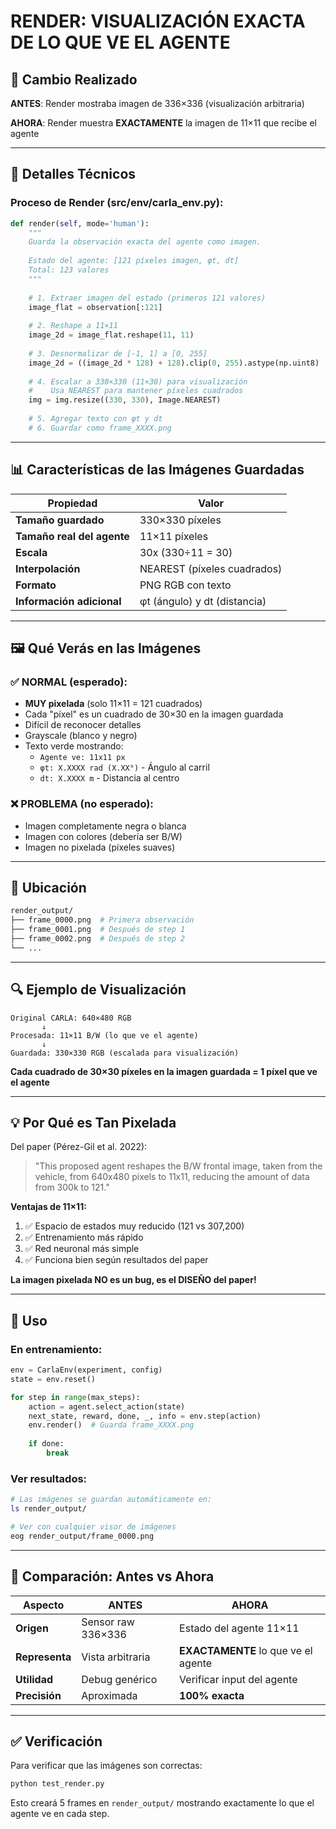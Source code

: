 # RENDER: VISUALIZACIÓN EXACTA DE LO QUE VE EL AGENTE

## 🎯 Cambio Realizado

**ANTES**: Render mostraba imagen de 336×336 (visualización arbitraria)

**AHORA**: Render muestra **EXACTAMENTE** la imagen de 11×11 que recibe el agente

---

## 📸 Detalles Técnicos

### Proceso de Render (src/env/carla_env.py):

```python
def render(self, mode='human'):
    """
    Guarda la observación exacta del agente como imagen.
    
    Estado del agente: [121 píxeles imagen, φt, dt]
    Total: 123 valores
    """
    
    # 1. Extraer imagen del estado (primeros 121 valores)
    image_flat = observation[:121]
    
    # 2. Reshape a 11×11
    image_2d = image_flat.reshape(11, 11)
    
    # 3. Desnormalizar de [-1, 1] a [0, 255]
    image_2d = ((image_2d * 128) + 128).clip(0, 255).astype(np.uint8)
    
    # 4. Escalar a 330×330 (11×30) para visualización
    #    Usa NEAREST para mantener píxeles cuadrados
    img = img.resize((330, 330), Image.NEAREST)
    
    # 5. Agregar texto con φt y dt
    # 6. Guardar como frame_XXXX.png
```

---

## 📊 Características de las Imágenes Guardadas

| Propiedad | Valor |
|-----------|-------|
| **Tamaño guardado** | 330×330 píxeles |
| **Tamaño real del agente** | 11×11 píxeles |
| **Escala** | 30x (330÷11 = 30) |
| **Interpolación** | NEAREST (píxeles cuadrados) |
| **Formato** | PNG RGB con texto |
| **Información adicional** | φt (ángulo) y dt (distancia) |

---

## 🖼️ Qué Verás en las Imágenes

### ✅ NORMAL (esperado):
- **MUY pixelada** (solo 11×11 = 121 cuadrados)
- Cada "píxel" es un cuadrado de 30×30 en la imagen guardada
- Difícil de reconocer detalles
- Grayscale (blanco y negro)
- Texto verde mostrando:
  - `Agente ve: 11x11 px`
  - `φt: X.XXXX rad (X.XX°)` - Ángulo al carril
  - `dt: X.XXXX m` - Distancia al centro

### ❌ PROBLEMA (no esperado):
- Imagen completamente negra o blanca
- Imagen con colores (debería ser B/W)
- Imagen no pixelada (píxeles suaves)

---

## 📁 Ubicación

```bash
render_output/
├── frame_0000.png  # Primera observación
├── frame_0001.png  # Después de step 1
├── frame_0002.png  # Después de step 2
└── ...
```

---

## 🔍 Ejemplo de Visualización

```
Original CARLA: 640×480 RGB
       ↓
Procesada: 11×11 B/W (lo que ve el agente)
       ↓
Guardada: 330×330 RGB (escalada para visualización)
```

**Cada cuadrado de 30×30 píxeles en la imagen guardada = 1 píxel que ve el agente**

---

## 💡 Por Qué es Tan Pixelada

Del paper (Pérez-Gil et al. 2022):

> "This proposed agent reshapes the B/W frontal image, taken from the vehicle,
> from 640x480 pixels to 11x11, reducing the amount of data from 300k to 121."

**Ventajas de 11×11:**
1. ✅ Espacio de estados muy reducido (121 vs 307,200)
2. ✅ Entrenamiento más rápido
3. ✅ Red neuronal más simple
4. ✅ Funciona bien según resultados del paper

**La imagen pixelada NO es un bug, es el DISEÑO del paper!**

---

## 🚀 Uso

### En entrenamiento:
```python
env = CarlaEnv(experiment, config)
state = env.reset()

for step in range(max_steps):
    action = agent.select_action(state)
    next_state, reward, done, _, info = env.step(action)
    env.render()  # Guarda frame_XXXX.png
    
    if done:
        break
```

### Ver resultados:
```bash
# Las imágenes se guardan automáticamente en:
ls render_output/

# Ver con cualquier visor de imágenes
eog render_output/frame_0000.png
```

---

## 🎯 Comparación: Antes vs Ahora

| Aspecto | ANTES | AHORA |
|---------|-------|-------|
| **Origen** | Sensor raw 336×336 | Estado del agente 11×11 |
| **Representa** | Vista arbitraria | **EXACTAMENTE** lo que ve el agente |
| **Utilidad** | Debug genérico | Verificar input del agente |
| **Precisión** | Aproximada | **100% exacta** |

---

## ✅ Verificación

Para verificar que las imágenes son correctas:

```bash
python test_render.py
```

Esto creará 5 frames en `render_output/` mostrando exactamente lo que el agente ve en cada step.
